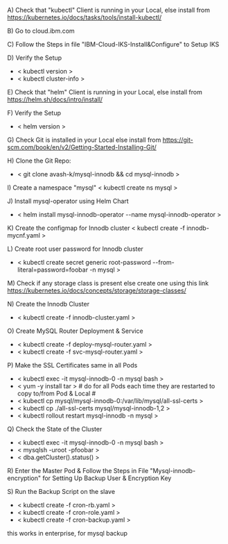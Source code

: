 A) Check that "kubectl" Client is running in your Local, else install from https://kubernetes.io/docs/tasks/tools/install-kubectl/

B) Go to cloud.ibm.com 

C) Follow the Steps in file "IBM-Cloud-IKS-Install&Configure" to Setup IKS 

D) Verify the Setup
-  < kubectl version >
-  < kubectl cluster-info >

E) Check that "helm" Client is running in your Local, else install from https://helm.sh/docs/intro/install/

F) Verify the Setup
-  < helm version >

G) Check Git is installed in your Local else install from https://git-scm.com/book/en/v2/Getting-Started-Installing-Git/

H) Clone the Git Repo:
-  < git clone  avash-k/mysql-innodb && cd mysql-innodb >

I) Create a namespace "mysql"
   < kubectl create ns mysql >

J) Install mysql-operator using Helm Chart
-  < helm install mysql-innodb-operator --name mysql-innodb-operator >

K) Create the configmap for Innodb cluster
   < kubectl create -f innodb-mycnf.yaml >

L) Create root user password for Innodb cluster
-  < kubectl create secret generic root-password --from-literal=password=foobar -n mysql >

M) Check if any storage class is present else create one using this link https://kubernetes.io/docs/concepts/storage/storage-classes/

N) Create the Innodb Cluster
-  < kubectl create -f innodb-cluster.yaml >
   
O) Create MySQL Router Deployment & Service
-  < kubectl create -f deploy-mysql-router.yaml >
-  < kubectl create -f svc-mysql-router.yaml >

P) Make the SSL Certificates same in all Pods
-  < kubectl exec -it mysql-innodb-0 -n mysql bash >
-  < yum -y install tar >   # do for all Pods each time they are restarted to copy to/from Pod & Local #
-  < kubectl cp mysql/mysql-innodb-0:/var/lib/mysql/all-ssl-certs > 
-  < kubectl cp ./all-ssl-certs mysql/mysql-innodb-1,2 >
-  < kubectl rollout restart mysql-innodb -n mysql >
   
Q) Check the State of the Cluster
-  < kubectl exec -it mysql-innodb-0 -n mysql bash >
-  < mysqlsh -uroot -pfoobar >
-  < dba.getCluster().status() >

R) Enter the Master Pod & Follow the Steps in File "Mysql-innodb-encryption" for Setting Up Backup User & Encryption Key

S) Run the Backup Script on the slave
-  < kubectl create -f cron-rb.yaml >
-  < kubectl create -f cron-role.yaml >
-  < kubectl create -f cron-backup.yaml >

this works in enterprise, for mysql backup


